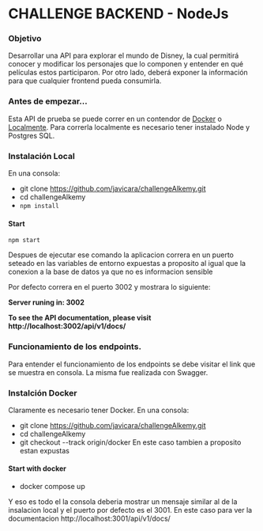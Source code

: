

# CHALLENGE BACKEND - NodeJs
 

### Objetivo
Desarrollar una API para explorar el mundo de Disney, la cual permitirá conocer y modificar los
personajes que lo componen y entender en qué películas estos participaron. Por otro lado, deberá
exponer la información para que cualquier frontend pueda consumirla.

### Antes de empezar...
Esta API de prueba se puede correr en un contendor de [Docker](#instalación-docker) o [Localmente](#instalación-local). Para correrla localmente es necesario tener instalado Node y Postgres SQL.

### Instalación Local 
En una consola:
- git clone https://github.com/javicara/challengeAlkemy.git
- cd challengeAlkemy
- `npm install`


#### Start


````
npm start
````
Despues de ejecutar ese comando la aplicacion correra en un puerto seteado en las variables de entorno expuestas
a proposito al igual que la conexion a la base de datos ya que no es informacion sensible

Por defecto correra en el puerto 3002 y mostrara lo siguiente: 

**Server runing in: 3002**

**To see the API documentation, please visit http://localhost:3002/api/v1/docs/**

### Funcionamiento de los endpoints.
Para entender el funcionamiento de los endpoints se debe visitar el link que se muestra en consola. La misma fue realizada con Swagger.

### Instalción Docker
Claramente es necesario tener Docker.
En una consola:
- git clone https://github.com/javicara/challengeAlkemy.git
- cd challengeAlkemy
- git checkout --track origin/docker
En este caso tambien a proposito estan expustas 

#### Start with docker
- docker compose up

Y eso es todo el la consola deberia mostrar un mensaje similar al de la insalacion local y el puerto por defecto es el 3001. 
En este caso para ver la documentacion http://localhost:3001/api/v1/docs/

